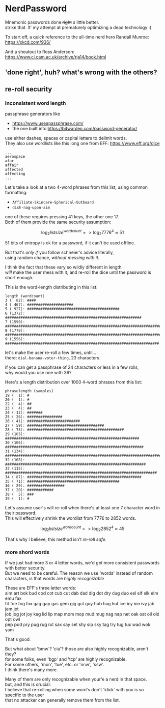 # NerdPassword
Mnemonic passwords done ~~right~~ a little better.  
strike that. It' my attempt at prematurely optimizing a dead technology :) 

To start off, a quick reference to the all-time nerd hero Randall Munroe:  
https://xkcd.com/936/

And a shoutout to Ross Anderson:  
https://www.cl.cam.ac.uk/archive/rja14/book.html


## 'done right', huh? what's wrong with the others? 
## re-roll security

### inconsistent word length
passphrase generators like
* https://www.useapassphrase.com/
* the one built into https://bitwarden.com/password-generator/

use either dashes, spaces or capital letters to delimit words.  
They also use wordlists like this long one from EFF: https://www.eff.org/dice
```
...
aerospace
afar
affair
affected
affecting
...
```

Let's take a look at a two 4-word phrases from this list, using common formatting: 
* `Affiliate-Skincare-Spherical-Outboard`
* `dish-nag-upon-aim`

one of these requires pressing 41 keys, the other one 17.  
Both of them provide the same security assumption: 

$$ \log_2 listsize^{wordcount} => \log_2 7776^{4} \approx 51 $$

51 bits of entropy is ok for a password, if it can't be used offline.  

But that's *only if* you follow schneier's advice literally,  
using random chance, *without messing with it*.

I think the fact that these vary so wildly different in length  
*will* make the user mess with it, and re-roll the dice until the password is short enough.

This is the word-length distributing in this list:
```
length (wordcount)
3 (  82): ####
4 ( 467): #####################
5 ( 927): ##########################################
6 (1372): ##############################################################
7 (1590): ########################################################################
8 (1778): ################################################################################
9 (1556): ######################################################################
```

let's make the user re-roll a few times, until...  
there: `dial-banana-voter-thing`, 23 characters.

if you can get a passphrase of 24 characters or less in a few rolls,  
why would you use one with 36?

Here's a length distribution over 1000 4-word phrases from this list:
```
phraselength (samples)
19 (  1): #
20 (  1): #
22 (  4): ##
23 (  4): ##
24 ( 12): #######
25 ( 26): ################
26 ( 41): ########################
27 ( 59): ###################################
28 ( 73): ############################################
29 (103): #############################################################
30 (106): ###############################################################
31 (134): ################################################################################
32 (108): ################################################################
33 (115): #####################################################################
34 ( 87): ####################################################
35 ( 71): ##########################################
36 ( 29): #################
37 ( 20): ############
38 (  5): ###
39 (  1): #
```

Let's assume user's will re-roll when there's at least one 7 character word in their password.  
This will effectively shrink the wordlist from 7776 to 2852 words.

$$ \log_2 listsize^{wordcount} => \log_2 2852^{4} \approx 45 $$

That's why I believe, this method isn't *re-roll safe*.


### more shord words

If we just had more 3 or 4 letter words, we'd get more consistent passwords with better security.  
But we need to be careful.
The reason we use 'words' instead of random characters, is that words are *highly recognizable*

These are EFF's three letter words:  
aim art bok bud cod cot cub cut dab dad dig dot dry dug duo eel elf elk elm emu fax  
fit foe fog fox gag gap gas gem gig gut guy hub hug hut ice icy ion ivy jab jam jet  
job jog jot joy keg lid lip map mom mop mud mug nag nap net oak oat oil old opt owl  
pep pod pry pug rug rut sax say set shy sip sky tag try tug tux wad wok yam

That's good.

But what about 'bmw'? 'cia'? those are also highly recognizable, aren't they?  
for some folks, even 'bgp' and 'tcp' are highly recognizable.  
For some others, 'mon', 'tue', etc. or 'nnw', 'ssw'.  
I think there's many more.   

Many of them are only recognizable when your'e a nerd in that space.  
but, and this is crucial:  
I believe that re-rolling when some word's don't 'klick' with you is so specific to the user  
that no attacker can generally remove them from the list.

